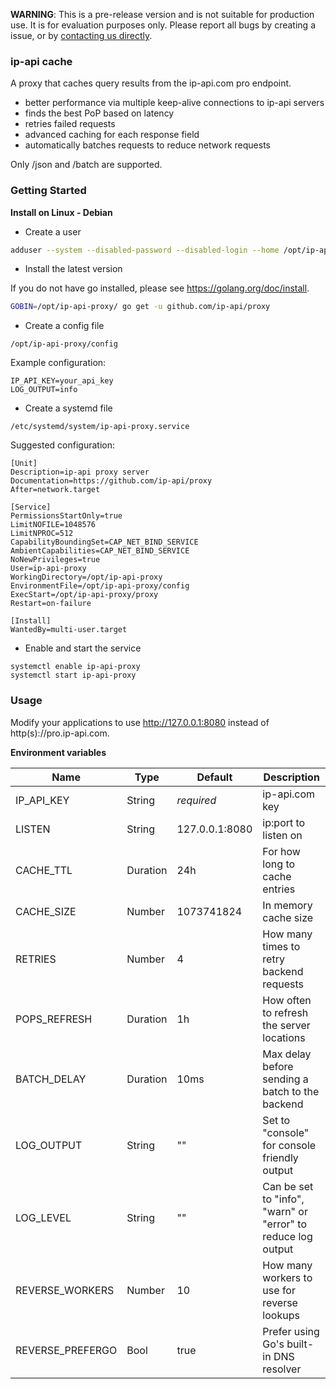 **WARNING**: This is a pre-release version and is not suitable for production use. It is for evaluation purposes only. Please report all bugs by creating a issue, or by [contacting us directly](https://members.ip-api.com/contact).

### ip-api cache

A proxy that caches query results from the ip-api.com pro endpoint.

- better performance via multiple keep-alive connections to ip-api servers
- finds the best PoP based on latency
- retries failed requests
- advanced caching for each response field
- automatically batches requests to reduce network requests

Only /json and /batch are supported.

### Getting Started

**Install on Linux - Debian**

- Create a user

```bash
adduser --system --disabled-password --disabled-login --home /opt/ip-api-proxy --group ip-api-proxy
```
- Install the latest version

If you do not have go installed, please see https://golang.org/doc/install.
```bash
GOBIN=/opt/ip-api-proxy/ go get -u github.com/ip-api/proxy
```

- Create a config file

`/opt/ip-api-proxy/config`

Example configuration:

```
IP_API_KEY=your_api_key
LOG_OUTPUT=info
```

- Create a systemd file 

`/etc/systemd/system/ip-api-proxy.service`

Suggested configuration:

```
[Unit]
Description=ip-api proxy server
Documentation=https://github.com/ip-api/proxy
After=network.target

[Service]
PermissionsStartOnly=true
LimitNOFILE=1048576
LimitNPROC=512
CapabilityBoundingSet=CAP_NET_BIND_SERVICE
AmbientCapabilities=CAP_NET_BIND_SERVICE
NoNewPrivileges=true
User=ip-api-proxy
WorkingDirectory=/opt/ip-api-proxy
EnvironmentFile=/opt/ip-api-proxy/config
ExecStart=/opt/ip-api-proxy/proxy
Restart=on-failure

[Install]
WantedBy=multi-user.target
```

- Enable and start the service
```
systemctl enable ip-api-proxy
systemctl start ip-api-proxy
```

### Usage

Modify your applications to use http://127.0.0.1:8080 instead of http(s)://pro.ip-api.com.

**Environment variables**

| Name             | Type     | Default                                         | Description |
| ---------------- | -------- | ----------------------------------------------- | ----------- |
| IP_API_KEY       | String   | *required*                                      | ip-api.com key |
| LISTEN           | String   | 127.0.0.1:8080                                  | ip:port to listen on |
| CACHE_TTL        | Duration | 24h                                             | For how long to cache entries |
| CACHE_SIZE       | Number   | 1073741824                                      | In memory cache size |
| RETRIES          | Number   | 4                                               | How many times to retry backend requests |
| POPS_REFRESH     | Duration | 1h                                              | How often to refresh the server locations  |
| BATCH_DELAY      | Duration | 10ms                                            | Max delay before sending a batch to the backend |
| LOG_OUTPUT       | String   | ""                                              | Set to "console" for console friendly output |
| LOG_LEVEL        | String   | ""                                              | Can be set to "info", "warn" or "error" to reduce log output |
| REVERSE_WORKERS  | Number   | 10                                              | How many workers to use for reverse lookups |
| REVERSE_PREFERGO | Bool     | true                                            | Prefer using Go's built-in DNS resolver |
